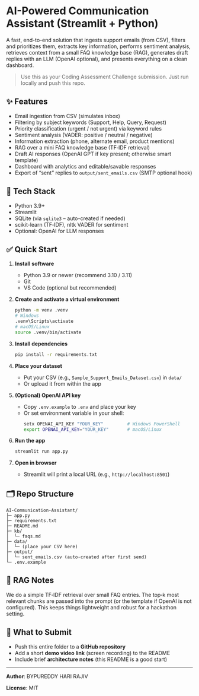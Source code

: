 # AI-Powered Communication Assistant (Streamlit + Python)

A fast, end-to-end solution that ingests support emails (from CSV), filters and prioritizes them,
extracts key information, performs sentiment analysis, retrieves context from a small FAQ
knowledge base (RAG), generates draft replies with an LLM (OpenAI optional), and presents
everything on a clean dashboard.

> Use this as your Coding Assessment Challenge submission. Just run locally and push this repo.

## ✨ Features
- Email ingestion from CSV (simulates inbox)
- Filtering by subject keywords (Support, Help, Query, Request)
- Priority classification (urgent / not urgent) via keyword rules
- Sentiment analysis (VADER: positive / neutral / negative)
- Information extraction (phone, alternate email, product mentions)
- RAG over a mini FAQ knowledge base (TF‑IDF retrieval)
- Draft AI responses (OpenAI GPT if key present; otherwise smart template)
- Dashboard with analytics and editable/savable responses
- Export of “sent” replies to `output/sent_emails.csv` (SMTP optional hook)

## 🧱 Tech Stack
- Python 3.9+
- Streamlit
- SQLite (via `sqlite3` – auto-created if needed)
- scikit-learn (TF‑IDF), nltk VADER for sentiment
- Optional: OpenAI for LLM responses

## ✅ Quick Start
1. **Install software**  
   - Python 3.9 or newer (recommend 3.10 / 3.11)  
   - Git  
   - VS Code (optional but recommended)

2. **Create and activate a virtual environment**
   ```bash
   python -m venv .venv
   # Windows
   .venv\Scripts\activate
   # macOS/Linux
   source .venv/bin/activate
   ```

3. **Install dependencies**
   ```bash
   pip install -r requirements.txt
   ```

4. **Place your dataset**
   - Put your CSV (e.g., `Sample_Support_Emails_Dataset.csv`) in `data/`
   - Or upload it from within the app

5. **(Optional) OpenAI API key**
   - Copy `.env.example` to `.env` and place your key
   - Or set environment variable in your shell:
     ```bash
     setx OPENAI_API_KEY "YOUR_KEY"         # Windows PowerShell
     export OPENAI_API_KEY="YOUR_KEY"       # macOS/Linux
     ```

6. **Run the app**
   ```bash
   streamlit run app.py
   ```

7. **Open in browser**
   - Streamlit will print a local URL (e.g., `http://localhost:8501`)

## 🗂 Repo Structure
```
AI-Communication-Assistant/
├─ app.py
├─ requirements.txt
├─ README.md
├─ kb/
│  └─ faqs.md
├─ data/
│  └─ (place your CSV here)
├─ output/
│  └─ sent_emails.csv (auto-created after first send)
└─ .env.example
```

## 🧠 RAG Notes
We do a simple TF‑IDF retrieval over small FAQ entries. The top‑k most relevant chunks are passed
into the prompt (or the template if OpenAI is not configured). This keeps things lightweight and
robust for a hackathon setting.

## 🚀 What to Submit
- Push this entire folder to a **GitHub repository**
- Add a short **demo video link** (screen recording) to the README
- Include brief **architecture notes** (this README is a good start)

---

**Author**: BYPUREDDY HARI RAJIV

**License**: MIT
